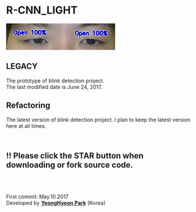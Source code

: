 <h1>R-CNN_LIGHT</h1>

<img src="LEGACY/sample.gif">

<h2>LEGACY</h2>
<p>
The prototype of blink detection project.</br>
The last modified date is June 24, 2017.
</p>

<h2>Refactoring</h2>
<p>
The latest version of blink detection project.
I plan to keep the latest version here at all times.
</p>

</br>
<h2>!! Please click the <strong>STAR</strong> button when downloading or fork source code.</h2>

</br></br>
<p>
First commit: May.10.2017</br>
Developed by <a href="https://github.com/YeongHyeon"><strong>YeongHyeon Park</strong><a> (Korea)</br>
</p>
